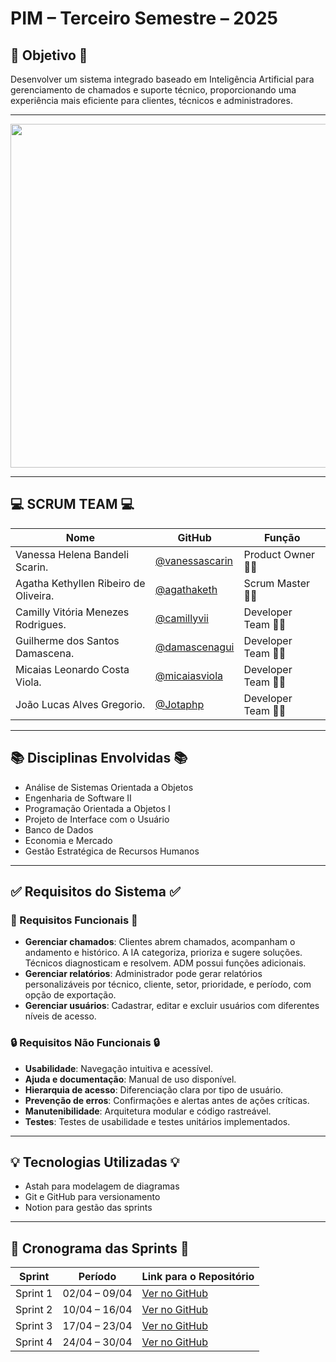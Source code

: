 # PIM – Terceiro Semestre – 2025

## 🎯 Objetivo 🎯

Desenvolver um sistema integrado baseado em Inteligência Artificial para gerenciamento de chamados e suporte técnico, proporcionando uma experiência mais eficiente para clientes, técnicos e administradores.

---

<div align="center">
<img src="https://github.com/user-attachments/assets/25c3b68e-e1f5-4edc-9709-054ffd1efca3" width="550"/>
</div>


---

## 💻 SCRUM TEAM 💻

| Nome     | GitHub | Função     |
|----------|--------|------------|
| Vanessa Helena Bandeli Scarin. | [@vanessascarin](https://github.com/vanessascarin) | Product Owner 👩‍💼 |
| Agatha Kethyllen Ribeiro de Oliveira. | [@agathaketh](https://github.com/agathaketh) | Scrum Master 👩‍💼 |
| Camilly Vitória Menezes Rodrigues. | [@camillyvii](https://github.com/camillyvii) | Developer Team 👩‍💻 |
| Guilherme dos Santos Damascena. | [@damascenagui](https://github.com/damascenagui) | Developer Team 👩‍💻 |
| Micaias Leonardo Costa Viola. | [@micaiasviola](https://github.com/micaiasviola) | Developer Team 👩‍💻 |
| João Lucas Alves Gregorio. | [@Jotaphp](https://github.com/Jotaphp) | Developer Team 👩‍💻 |

---

## 📚 Disciplinas Envolvidas 📚

- Análise de Sistemas Orientada a Objetos  
- Engenharia de Software II  
- Programação Orientada a Objetos I  
- Projeto de Interface com o Usuário  
- Banco de Dados  
- Economia e Mercado  
- Gestão Estratégica de Recursos Humanos  

---

## ✅ Requisitos do Sistema ✅

### 🔧 Requisitos Funcionais 🔧

- **Gerenciar chamados**: Clientes abrem chamados, acompanham o andamento e histórico. A IA categoriza, prioriza e sugere soluções. Técnicos diagnosticam e resolvem. ADM possui funções adicionais.
- **Gerenciar relatórios**: Administrador pode gerar relatórios personalizáveis por técnico, cliente, setor, prioridade, e período, com opção de exportação.
- **Gerenciar usuários**: Cadastrar, editar e excluir usuários com diferentes níveis de acesso.

### 🔒 Requisitos Não Funcionais 🔒

- **Usabilidade**: Navegação intuitiva e acessível.
- **Ajuda e documentação**: Manual de uso disponível.
- **Hierarquia de acesso**: Diferenciação clara por tipo de usuário.
- **Prevenção de erros**: Confirmações e alertas antes de ações críticas.
- **Manutenibilidade**: Arquitetura modular e código rastreável.
- **Testes**: Testes de usabilidade e testes unitários implementados.

---

## 💡 Tecnologias Utilizadas 💡

- Astah para modelagem de diagramas
- Git e GitHub para versionamento
- Notion para gestão das sprints

---

## 📅 Cronograma das Sprints 📅

| Sprint | Período | Link para o Repositório |
|--------|---------|--------------------------|
| Sprint 1 | 02/04 – 09/04 | [Ver no GitHub](https://github.com/SEU-REPO/sprint-1) |
| Sprint 2 | 10/04 – 16/04 | [Ver no GitHub](https://github.com/SEU-REPO/sprint-2) |
| Sprint 3 | 17/04 – 23/04 | [Ver no GitHub](https://github.com/SEU-REPO/sprint-3) |
| Sprint 4 | 24/04 – 30/04 | [Ver no GitHub](https://github.com/SEU-REPO/sprint-4) |
